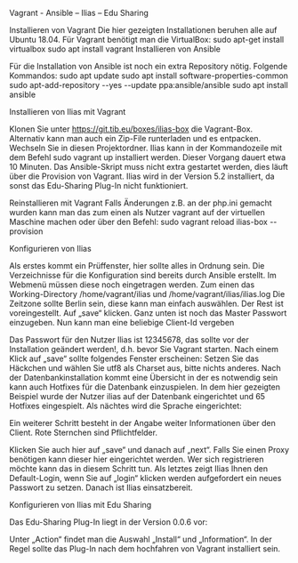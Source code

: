 Vagrant - Ansible – Ilias – Edu Sharing


Installieren von Vagrant
Die hier gezeigten Installationen beruhen alle auf Ubuntu 18.04. 
Für Vagrant benötigt man die VirtualBox:
sudo apt-get install virtualbox
sudo apt install vagrant
Installieren von Ansible

Für die Installation von Ansible ist noch ein extra Repository nötig.
Folgende Kommandos:
sudo apt update
sudo apt install software-properties-common
sudo apt-add-repository --yes --update ppa:ansible/ansible 
sudo apt install ansible

Installieren von Ilias mit Vagrant

Klonen Sie unter https://git.tib.eu/boxes/ilias-box die Vagrant-Box. Alternativ kann man auch ein Zip-File runterladen und es entpacken. Wechseln Sie in diesen Projektordner.
Ilias kann in der Kommandozeile mit dem Befehl sudo vagrant up installiert werden. Dieser Vorgang dauert etwa 10 Minuten. Das Ansible-Skript muss nicht extra gestartet werden, dies läuft über die Provision von Vagrant. Ilias wird in der Version 5.2 installiert, da sonst das Edu-Sharing Plug-In nicht funktioniert.


Reinstallieren mit Vagrant
Falls Änderungen z.B. an der php.ini gemacht wurden kann man das zum einen als Nutzer vagrant auf der virtuellen Maschine machen oder über den Befehl:
sudo vagrant reload ilias-box --provision 

Konfigurieren von Ilias

Als erstes kommt ein Prüffenster, hier sollte alles in Ordnung sein.
Die Verzeichnisse für die Konfiguration sind bereits durch Ansible erstellt. Im Webmenü müssen diese noch eingetragen werden. Zum einen das Working-Directory /home/vagrant/ilias und /home/vagrant/ilias/ilias.log
Die Zeitzone sollte Berlin sein, diese kann man einfach auswählen. Der Rest ist voreingestellt. Auf „save“ klicken. Ganz unten ist noch das Master Passwort einzugeben.
Nun kann man eine beliebige Client-Id vergeben

Das Passwort für den Nutzer Ilias ist 12345678, das sollte vor der Installation geändert werden!, d.h. bevor Sie Vagrant starten.
Nach einem Klick auf „save“ sollte folgendes Fenster erscheinen:
Setzen Sie das Häckchen und wählen Sie utf8 als Charset aus, bitte nichts anderes.
Nach der Datenbankinstallation kommt eine Übersicht in der es notwendig sein kann auch Hotfixes für die Datenbank einzuspielen.
In dem hier gezeigten Beispiel wurde der Nutzer ilias auf der Datenbank eingerichtet und 65 Hotfixes eingespielt.
Als nächtes wird die Sprache eingerichtet:

Ein weiterer Schritt besteht in der Angabe weiter Informationen über den Client. Rote Sternchen sind Pflichtfelder. 

Klicken Sie auch hier auf „save“ und danach auf „next“.
Falls Sie einen Proxy benötigen kann dieser hier eingerichtet werden.
Wer sich registrieren möchte kann das in diesem Schritt tun.
Als letztes zeigt Ilias Ihnen den Default-Login, wenn Sie auf „login“ klicken werden aufgefordert ein neues Passwort zu setzen.
Danach ist Ilias einsatzbereit.

Konfigurieren von Ilias mit Edu Sharing

Das Edu-Sharing Plug-In liegt in der Version 0.0.6 vor:

Unter „Action“ findet man die Auswahl „Install“ und „Information“. In der Regel sollte das Plug-In nach dem hochfahren von Vagrant installiert sein. 